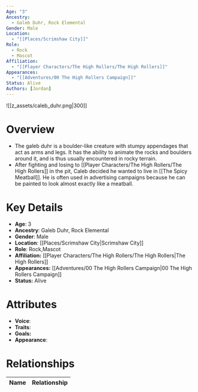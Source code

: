 ```yaml
---
Age: "3"
Ancestry:
  - Galeb Duhr, Rock Elemental
Gender: Male
Location:
  - "[[Places/Scrimshaw City]]"
Role:
  - Rock
  - Mascot
Affiliation:
  - "[[Player Characters/The High Rollers/The High Rollers]]"
Appearances:
  - "[[Adventures/00 The High Rollers Campaign]]"
Status: Alive
Authors: [Jordan]
---
```

![[z_assets/caleb_duhr.png|300]]

# Overview
- The galeb duhr is a boulder-like creature with stumpy appendages that act as arms and legs. It has the ability to animate the rocks and boulders around it, and is thus usually encountered in rocky terrain.
- After fighting and losing to [[Player Characters/The High Rollers/The High Rollers]] in the pit, Caleb decided he wanted to live in [[The Spicy Meatball]]. He is often used in advertising campaigns because he can be painted to look almost exactly like a meatball.

# Key Details
- **Age**: 3
- **Ancestry**: Galeb Duhr, Rock Elemental
- **Gender**: Male
- **Location**: [[Places/Scrimshaw City\|Scrimshaw City]]
- **Role**: Rock,Mascot
- **Affiliation:** [[Player Characters/The High Rollers/The High Rollers\|The High Rollers]]
- **Appearances:** [[Adventures/00 The High Rollers Campaign\|00 The High Rollers Campaign]]
- **Status:** Alive

# Attributes
- **Voice**: 
- **Traits**: 
- **Goals:** 
- **Appearance**: 

# Relationships

| Name  | Relationship |
| ----- | ------------ |
